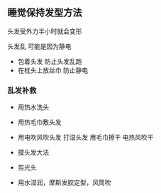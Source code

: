 ## 睡觉保持发型方法

头发受外力半小时就会变形

头发乱  可能是因为静电

- 包着头发    防止头发乱跑
- 在枕头上放丝巾  防止静电

### 乱发补救

- 用热水洗头
- 用热毛巾敷头发
- 用电吹风吹头发    打湿头发  用毛巾擦干  电热风吹干
- 摸头发大法
- 剪光头

- 用水湿润，摩斯发胶定型，风筒吹

  